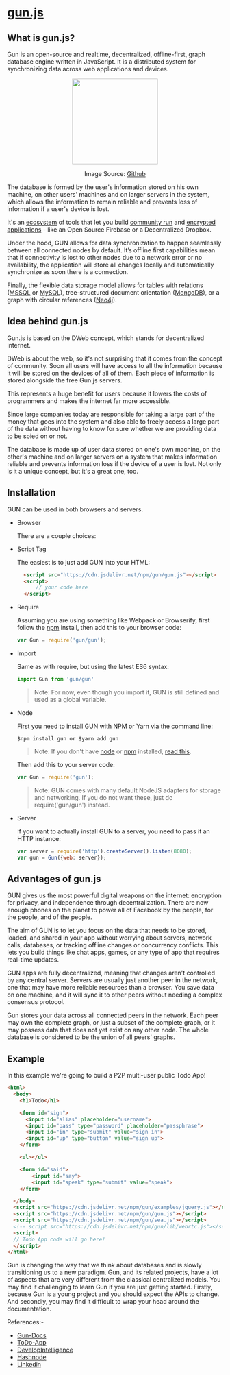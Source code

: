 # [gun.js](https://gun.eco/)

## What is gun.js?

Gun is an open-source and realtime, decentralized, offline-first, graph database engine written in JavaScript. It is a distributed system for synchronizing data across web applications and devices.

<p align  = "center">
  <img src = "https://camo.githubusercontent.com/64213f411349db936a0fa36ef41741b170d4c8d34d1cc0d1c887f7d880838707/68747470733a2f2f636c6475702e636f6d2f5445793979476834356c2e737667" widht = "500" height = "200">
</p>

<p align = "center">Image Source:
  <a href="https://github.com/amark/gun">Github</a>
</p>
  
The database is formed by the user's information stored on his own machine, on other users' machines and on larger servers in the system, which allows the information to remain reliable and prevents loss of information if a user's device is lost.

It's an [ecosystem](https://gun.eco/docs/Ecosystem) of tools that let you build [community run](https://www.nbcnews.com/tech/tech-news/these-technologists-think-internet-broken-so-they-re-building-another-n1030136) and [encrypted applications](https://gun.eco/docs/Cartoon-Cryptography) - like an Open Source Firebase or a Decentralized Dropbox.

Under the hood, GUN allows for data synchronization to happen seamlessly between all connected nodes by default. It’s offline first capabilities mean that if connectivity is lost to other nodes due to a network error or no availability, the application will store all changes locally and automatically synchronize as soon there is a connection. 

Finally, the flexible data storage model allows for tables with relations ([MSSQL](http://www.microsoft.com/en-us/sql-server/sql-server-2016) or [MySQL](https://www.mysql.com/)), tree-structured document orientation ([MongoDB](https://www.mongodb.com/)), or a graph with circular references ([Neo4j](https://neo4j.com/)).

## Idea behind gun.js
 
Gun.js is based on the DWeb concept, which stands for decentralized internet.

DWeb is about the web, so it's not surprising that it comes from the concept of community. Soon all users will have access to all the information because it will be stored on the devices of all of them. Each piece of information is stored alongside the free Gun.js servers.

This represents a huge benefit for users because it lowers the costs of programmers and makes the internet far more accessible.

Since large companies today are responsible for taking a large part of the money that goes into the system and also able to freely access a large part of the data without having to know for sure whether we are providing data to be spied on or not.

The database is made up of user data stored on one's own machine, on the other's machine and on larger servers on a system that makes information reliable and prevents information loss if the device of a user is lost. Not only is it a unique concept, but it's a great one, too.

## Installation

GUN can be used in both browsers and servers.

* Browser 

  There are a couple choices:

* Script Tag

  The easiest is to just add GUN into your HTML:

  ```html
    <script src="https://cdn.jsdelivr.net/npm/gun/gun.js"></script>
    <script>
        // your code here
    </script>
  ```

* Require

  Assuming you are using something like Webpack or Browserify, first follow the [npm](https://gun.eco/docs/Installation#node) install, then add this to your browser code:
  
  ```js
  var Gun = require('gun/gun');
  ```
 
 
* Import

  Same as with require, but using the latest ES6 syntax:
  
  ```js
  import Gun from 'gun/gun'
  ```

  > Note: For now, even though you import it, GUN is still defined and used as a global variable.


* Node

  First you need to install GUN with NPM or Yarn via the command line:
  
  `$npm install gun or $yarn add gun`
  
  > Note: If you don't have [node](http://nodejs.org/) or [npm](https://www.npmjs.com/) installed, [read this](https://docs.npmjs.com/getting-started/installing-node).
  
  Then add this to your server code:
  
  ```js
  var Gun = require('gun');
  ```
  
  > Note: GUN comes with many default NodeJS adapters for storage and networking. If you do not want these, just do require('gun/gun') instead.


* Server

  If you want to actually install GUN to a server, you need to pass it an HTTP instance:

   ```js
   var server = require('http').createServer().listen(8080);
   var gun = Gun({web: server});
   ```
  

## Advantages of gun.js

GUN gives us the most powerful digital weapons on the internet: encryption for privacy, and independence through decentralization. There are now enough phones on the planet to power all of Facebook by the people, for the people, and of the people.

The aim of GUN is to let you focus on the data that needs to be stored, loaded, and shared in your app without worrying about servers, network calls, databases, or tracking offline changes or concurrency conflicts. This lets you build things like chat apps, games, or any type of app that requires real-time updates.

GUN apps are fully decentralized, meaning that changes aren't controlled by any central server. Servers are usually just another peer in the network, one that may have more reliable resources than a browser. You save data on one machine, and it will sync it to other peers without needing a complex consensus protocol.

Gun stores your data across all connected peers in the network. Each peer may own the complete graph, or just a subset of the complete graph, or it may possess data that does not yet exist on any other node. The whole database is considered to be the union of all peers' graphs.

## Example

In this example we're going to build a P2P multi-user public Todo App!

  ```html
  <html>
    <body>
      <h1>Todo</h1>

      <form id="sign">
        <input id="alias" placeholder="username">
        <input id="pass" type="password" placeholder="passphrase">
        <input id="in" type="submit" value="sign in">
        <input id="up" type="button" value="sign up">
      </form>

      <ul></ul>

      <form id="said">
          <input id="say">
          <input id="speak" type="submit" value="speak">
      </form>

    </body>
    <script src="https://cdn.jsdelivr.net/npm/gun/examples/jquery.js"></script>
    <script src="https://cdn.jsdelivr.net/npm/gun/gun.js"></script>
    <script src="https://cdn.jsdelivr.net/npm/gun/sea.js"></script>
    <!-- script src="https://cdn.jsdelivr.net/npm/gun/lib/webrtc.js"></script -->
    <script>
    // Todo App code will go here!
    </script>
  </html>
  ```

Gun is changing the way that we think about databases and is slowly transitioning us to a new paradigm. Gun, and its related projects, have a lot of aspects that are very different from the classical centralized models. You may find it challenging to learn Gun if you are just getting started. Firstly, because Gun is a young project and you should expect the APIs to change. And secondly, you may find it difficult to wrap your head around the documentation.
    
References:-

* [Gun-Docs](https://gun.eco/docs/)
* [ToDo-App](https://gun.eco/docs/Todo-Dapp)
* [DevelopIntelligence](https://www.developintelligence.com/blog/2017/07/intro-decentralized-databases-gun-js/)
* [Hashnode](https://dabit3.hashnode.dev/how-to-build-a-decentralized-peer-to-peer-network-in-javascript-ckkwl6jnk00ysxps10o94gyzg)
* [Linkedin](https://www.linkedin.com/pulse/what-exactly-gunjs-thulasi-rajasekaran#:~:text=promoting%20their%20products.-,Gun.,devices%20of%20all%20of%20them.)
